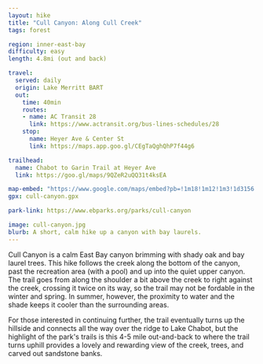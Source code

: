 ```yaml
---
layout: hike
title: "Cull Canyon: Along Cull Creek"
tags: forest

region: inner-east-bay
difficulty: easy
length: 4.8mi (out and back)

travel:
  served: daily
  origin: Lake Merritt BART
  out:
    time: 40min
    routes:
    - name: AC Transit 28
      link: https://www.actransit.org/bus-lines-schedules/28
    stop:
      name: Heyer Ave & Center St
      link: https://maps.app.goo.gl/CEgTaQghQhP7f44g6

trailhead:
  name: Chabot to Garin Trail at Heyer Ave
  link: https://goo.gl/maps/9QZeR2uQQ31t4ksEA

map-embed: "https://www.google.com/maps/embed?pb=!1m18!1m12!1m3!1d3156.667467301392!2d-122.0606071!3d37.7040079!2m3!1f0!2f0!3f0!3m2!1i1024!2i768!4f13.1!3m3!1m2!1s0x808f92475c30eccf%3A0x3ac94811f25d0f23!2sHeyer%20Ave%20%26%20Center%20St%2C%20Castro%20Valley%2C%20CA%2094546!5e0!3m2!1sen!2sus!4v1687819604130!5m2!1sen!2sus"
gpx: cull-canyon.gpx

park-link: https://www.ebparks.org/parks/cull-canyon

image: cull-canyon.jpg
blurb: A short, calm hike up a canyon with bay laurels.
---
```


Cull Canyon is a calm East Bay canyon brimming with shady oak and bay laurel trees. This hike follows the creek along the bottom of the canyon, past the recreation area (with a pool) and up into the quiet upper canyon. The trail goes from along the shoulder a bit above the creek to right against the creek, crossing it twice on its way, so the trail may not be fordable in the winter and spring. In summer, however, the proximity to water and the shade keeps it cooler than the surrounding areas.

For those interested in continuing further, the trail eventually turns up the hillside and connects all the way over the ridge to Lake Chabot, but the highlight of the park's trails is this 4-5 mile out-and-back to where the trail turns uphill provides a lovely and rewarding view of the creek, trees, and carved out sandstone banks.